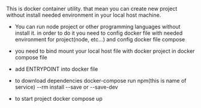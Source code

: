 This is docker container utility. that mean you can create new project without install needed environment in your local host machine.
- You can run node project or other programming languages without install it. in order to do it you need to config docker file with needed environment for project(node, etc...) and config docker file compose

- you need to bind mount your local host file with docker project in docker compose file

- add ENTRYPOINT into docker file

- to download dependencies docker-compose run npm(this is name of service) --rm install <package name> --save or --save-dev

- to start project docker compose up